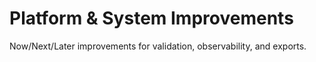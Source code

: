 # Platform & System Improvements

Now/Next/Later improvements for validation, observability, and exports.
